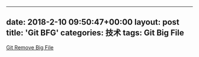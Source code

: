 
---
date: 2018-2-10 09:50:47+00:00
layout: post
title: 'Git BFG'
categories: 技术
tags:  Git Big File
---


[Git Remove Big File](https://rtyley.github.io/bfg-repo-cleaner/)
